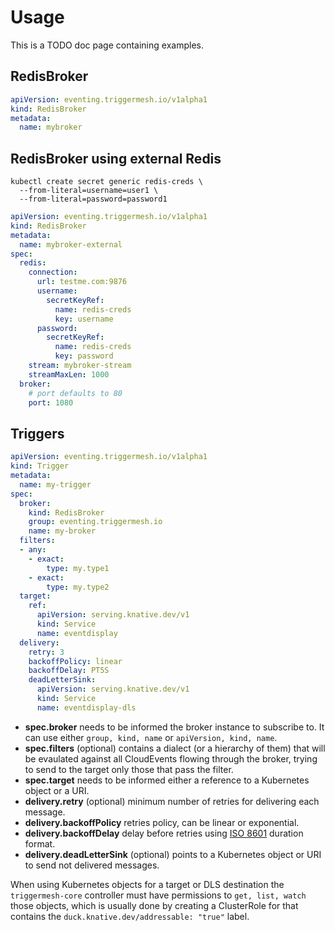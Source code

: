 # Usage

This is a TODO doc page containing examples.

## RedisBroker

```yaml
apiVersion: eventing.triggermesh.io/v1alpha1
kind: RedisBroker
metadata:
  name: mybroker
```

## RedisBroker using external Redis

```console
kubectl create secret generic redis-creds \
  --from-literal=username=user1 \
  --from-literal=password=password1
```

```yaml
apiVersion: eventing.triggermesh.io/v1alpha1
kind: RedisBroker
metadata:
  name: mybroker-external
spec:
  redis:
    connection:
      url: testme.com:9876
      username:
        secretKeyRef:
          name: redis-creds
          key: username
      password:
        secretKeyRef:
          name: redis-creds
          key: password
    stream: mybroker-stream
    streamMaxLen: 1000
  broker:
    # port defaults to 80
    port: 1080
```


## Triggers

```yaml
apiVersion: eventing.triggermesh.io/v1alpha1
kind: Trigger
metadata:
  name: my-trigger
spec:
  broker:
    kind: RedisBroker
    group: eventing.triggermesh.io
    name: my-broker
  filters:
  - any:
    - exact:
        type: my.type1
    - exact:
        type: my.type2
  target:
    ref:
      apiVersion: serving.knative.dev/v1
      kind: Service
      name: eventdisplay
  delivery:
    retry: 3
    backoffPolicy: linear
    backoffDelay: PT5S
    deadLetterSink:
      apiVersion: serving.knative.dev/v1
      kind: Service
      name: eventdisplay-dls
```

- **spec.broker** needs to be informed the broker instance to subscribe to. It can use either `group, kind, name` or  `apiVersion, kind, name`.
- **spec.filters** (optional) contains a dialect (or a hierarchy of them) that will be evaulated against all CloudEvents flowing through the broker, trying to send to the target only those that pass the filter.
- **spec.target** needs to be informed either a reference to a Kubernetes object or a URI.
- **delivery.retry** (optional) minimum number of retries for delivering each message.
- **delivery.backoffPolicy** retries policy, can be linear or exponential.
- **delivery.backoffDelay** delay before retries using [ISO 8601](https://en.wikipedia.org/wiki/ISO_8601) duration format.
- **delivery.deadLetterSink** (optional) points to a Kubernetes object or URI to send not delivered messages.

When using Kubernetes objects for a target or DLS destination the `triggermesh-core` controller must have permissions to `get, list, watch` those objects, which is usually done by creating a ClusterRole for that contains the `duck.knative.dev/addressable: "true"` label.
